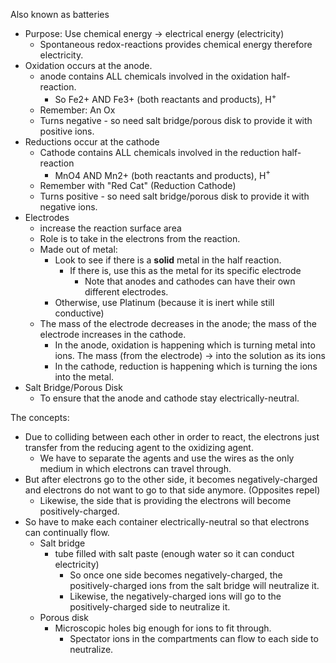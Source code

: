 Also known as batteries

- Purpose: Use chemical energy -> electrical energy (electricity)
	- Spontaneous redox-reactions provides chemical energy therefore electricity.
- Oxidation occurs at the anode.
	- anode contains ALL chemicals involved in the oxidation half-reaction.
		- So Fe2+ AND Fe3+ (both reactants and products), H$^+$ 
	- Remember: An Ox 
	- Turns negative - so need salt bridge/porous disk to provide it with positive ions.
- Reductions occur at the cathode
	- Cathode contains ALL chemicals involved in the reduction half-reaction
		- MnO4 AND Mn2+ (both reactants and products), H$^+$
	- Remember with "Red Cat" (Reduction Cathode)
	- Turns positive - so need salt bridge/porous disk to provide it with negative ions.
- Electrodes
	- increase the reaction surface area
	- Role is to take in the electrons from the reaction.
	- Made out of metal:
		- Look to see if there is a **solid** metal in the half reaction.
			- If there is, use this as the metal for its specific electrode 
				- Note that anodes and cathodes can have their own different electrodes.
		- Otherwise, use Platinum (because it is inert while still conductive)
	- The mass of the electrode decreases in the anode; the mass of the electrode increases in the cathode.
		- In the anode, oxidation is happening which is turning metal into ions. The mass (from the electrode) -> into the solution as its ions
		- In the cathode, reduction is happening which is turning the ions into the metal.
- Salt Bridge/Porous Disk
	- To ensure that the anode and cathode stay electrically-neutral.


The concepts:
- Due to colliding between each other in order to react, the electrons just transfer from the reducing agent to the oxidizing agent.
	- We have to separate the agents and use the wires as the only medium in which electrons can travel through.
- But after electrons go to the other side, it becomes negatively-charged and electrons do not want to go to that side anymore. (Opposites repel)
	- Likewise, the side that is providing the electrons will become positively-charged.
- So have to make each container electrically-neutral so that electrons can continually flow.
	- Salt bridge
		- tube filled with salt paste (enough water so it can conduct electricity)
			- So once one side becomes negatively-charged, the positively-charged ions from the salt bridge will neutralize it.
			- Likewise, the negatively-charged ions will go to the positively-charged side to neutralize it.
	- Porous disk
		- Microscopic holes big enough for ions to fit through.
			- Spectator ions in the compartments can flow to each side to neutralize.








